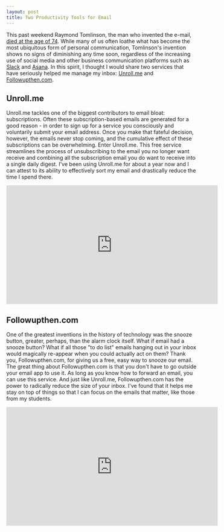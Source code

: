 ```yaml
---
layout: post
title: Two Productivity Tools for Email
---
```


This past weekend Raymond Tomlinson, the man who invented the e-mail, [died at the age of 74](http://www.nytimes.com/2016/03/08/technology/raymond-tomlinson-email-obituary.html). While many of us often loathe what has become the most ubiquitous form of personal communication, Tomlinson's invention shows no signs of diminishing any time soon, regardless of the increasing use of social media and other business communication platforms such as [Slack](https://slack.com) and [Asana](https://asana.com). In this spirit, I thought I would share two services that have seriously helped me manage my inbox: [Unroll.me](https://unroll.me) and [Followupthen.com](https://www.followupthen.com).

## Unroll.me

Unroll.me tackles one of the biggest contributors to email bloat: subscriptions. Often these subscription-based emails are generated for a good reason - in order to sign up for a service you consciously and voluntarily submit your email address. Once you make that fateful decision, however, the emails never stop coming, and the cumulative effect of these subscriptions can be overwhelming. Enter Unroll.me. This free service streamlines the process of unsubscribing to the email you no longer want receive and combining all the subscription email you do want to receive into a single daily digest. I've been using Unroll.me for about a year now and I can attest to its ability to effectively sort my email and drastically reduce the time I spend there.

<iframe src="https://www.youtube.com/embed/QL26FS5daGY" width="560" height="315" frameborder="0" allowfullscreen="allowfullscreen"></iframe>

## Followupthen.com

One of the greatest inventions in the history of technology was the snooze button, greater, perhaps, than the alarm clock itself. What if email had a snooze button? What if all those "to do list" emails hanging out in your inbox would magically re-appear when you could actually act on them? Thank you, Followupthen.com, for giving us a free, easy way to snooze our email. The great thing about Followupthen.com is that you don't have to go outside your email app to use it. As long as you know how to forward an email, you can use this service. And just like Unroll.me, Followupthen.com has the power to radically reduce the size of your inbox. I've found that it helps me stay on top of things so that I can focus on the emails that matter, like those from my students.

<iframe src="https://www.youtube.com/embed/y1GyXuU2J5k" width="560" height="315" frameborder="0" allowfullscreen="allowfullscreen"></iframe>
